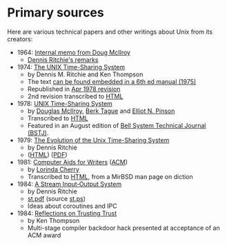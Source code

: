 # Primary sources

Here are various technical papers and other writings about Unix from its creators:

* 1964: [Internal memo from Doug McIlroy](https://www.bell-labs.com/usr/dmr/www/mdmpipe.pdf)
   * [Dennis Ritchie's remarks](https://www.bell-labs.com/usr/dmr/www/mdmpipe.html)
* 1974: [The UNIX Time-Sharing System](https://dl.acm.org/doi/10.1145/361011.361061)
  * by Dennis M. Ritchie and Ken Thompson
  * The text [can be found embedded in a 6th ed manual (1975)](https://archive.org/details/v6-manual/page/n307/mode/2up)
  * Republished in [Apr 1978 revision](https://ieeexplore.ieee.org/document/6770404)
  * 2nd revision transcribed to [HTML](https://cseweb.ucsd.edu/~ricko/CSE80/Unix_TimeSharing_System_cacm.html)
* 1978: [UNIX Time-Sharing System](https://archive.org/details/bstj57-6-1899/mode/2up)
  * by [Douglas McIlroy](https://www.cs.dartmouth.edu/~doug/), [Berk Tague](http://doc.cat-v.org/unix/oral-history/precis/tague.htm) and [Elliot N. Pinson](https://dl.acm.org/profile/81385595755)
  * Transcribed to [HTML](https://danluu.com/mcilroy-unix/)
  * Featured in an August edition of [Bell System Technical Journal (BSTJ)](https://en.wikipedia.org/wiki/Bell_Labs_Technical_Journal).
* 1979: [The Evolution of the Unix Time-Sharing System](http://cm.bell-labs.co/who/dmr/hist.html)
  - by Dennis Ritchie
  - ([HTML](https://www.bell-labs.com/usr/dmr/www/hist.html)) ([PDF](https://www.bell-labs.com/usr/dmr/www/hist.pdf))
* 1981: [Computer Aids for Writers](https://archive.org/details/sigplan-sigoa-text-manipulation/page/n67/mode/2up) ([ACM](https://dl.acm.org/doi/abs/10.1145/872730.806455?originalServiceName=showPdf))
  * by [Lorinda Cherry](http://www.princeton.edu/~hos/frs122/precis/cherry1.htm)
  * Transcribed to [HTML](https://www.mirbsd.org/htman/i386/manUSD/29.diction.htm), from a MirBSD man page on diction
* 1984: [A Stream Input‐Output System](https://onlinelibrary.wiley.com/doi/abs/10.1002/j.1538-7305.1984.tb00071.x)
  * by Dennis Ritchie
  * [st.pdf](http://www.bell-labs.com/usr/dmr/www/st.pdf) (source [st.ps](http://www.bell-labs.com/usr/dmr/www/st.ps))
  * Ideas about coroutines and IPC
* 1984: [Reflections on Trusting Trust](https://www.win.tue.nl/~aeb/linux/hh/thompson/trust.html)
  * by Ken Thompson
  * Multi-stage compiler backdoor hack presented at acceptance of an ACM award